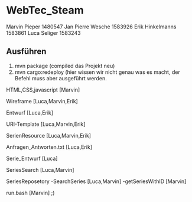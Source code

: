 # WebTec_Steam

Marvin Pieper 1480547
Jan Pierre Wesche 1583926
Erik Hinkelmanns 1583861
Luca Seliger 1583243

## Ausführen
1. mvn package (compiled das Projekt neu)
2. mvn cargo:redeploy (hier wissen wir nicht genau was es macht, der Befehl muss aber ausgeführt werden.

HTML,CSS,javascript [Marvin]

Wireframe [Luca,Marvin,Erik]

Entwurf [Luca,Erik]

URI-Template [Luca,Marvin,Erik]

SerienResource [Luca,Marvin,Erik]

Anfragen_Antworten.txt [Luca,Erik]

Serie_Entwurf [Luca]

SeriesSearch [Luca,Marvin]

SeriesReposetory 
-SearchSeries [Luca,Marvin]
-getSeriesWithID [Marvin]

run.bash [Marvin] ;)





